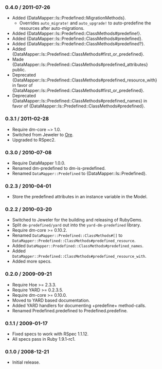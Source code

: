 ### 0.4.0 / 2011-07-26

* Added {DataMapper::Is::Predefined::MigrationMethods}.
  * Overrides `auto_migrate!` and `auto_upgrade!` to auto-predefine
    the resources after auto-migrations.
* Added {DataMapper::Is::Predefined::ClassMethods#predefine!}.
* Added {DataMapper::Is::Predefined::ClassMethods#predefined}.
* Added {DataMapper::Is::Predefined::ClassMethods#predefined?}.
* Added {DataMapper::Is::Predefined::ClassMethods#first_or_predefined}.
* Made {DataMapper::Is::Predefined::ClassMethods#predefined_attributes} public.
* Deprecated {DataMapper::Is::Predefined::ClassMethods#predefined_resource_with}
  in favor of {DataMapper::Is::Predefined::ClassMethods#first_or_predefined}.
* Deprecated {DataMapper::Is::Predefined::ClassMethods#predefined_names}
  in favor of {DataMapper::Is::Predefined::ClassMethods#predefined}.

### 0.3.1 / 2011-02-28

* Require dm-core ~> 1.0.
* Switched from Jeweler to [Ore](http://github.com/ruby-ore/ore#readme).
* Upgraded to RSpec2.

### 0.3.0 / 2010-07-08

* Require DataMapper 1.0.0.
* Renamed dm-predefined to dm-is-predefined.
* Renamed `DataMapper::Predefined` to {DataMapper::Is::Predefined}.

### 0.2.3 / 2010-04-01

* Store the predefined attributes in an instance variable in the Model.

### 0.2.2 / 2010-03-20

* Switched to Jeweler for the building and releasing of RubyGems.
* Split `dm-predefined/yard` out into the `yard-dm-predefined` library.
* Require dm-core >= 0.10.2.
* Renamed `DataMapper::Predefined::ClassMethods#[]` to
  `DataMapper::Predefined::ClassMethods#predefined_resource`.
* Added `DataMapper::Predefined::ClassMethods#predefined_names`.
* Added `DataMapper::Predefined::ClassMethods#predefined_resource_with`.
* Added more specs.

### 0.2.0 / 2009-09-21

* Require Hoe >= 2.3.3.
* Require YARD >= 0.2.3.5.
* Require dm-core >= 0.10.0.
* Moved to YARD based documentation.
* Added YARD handlers for documenting +predefine+ method-calls.
* Renamed Predefined.predefined to Predefined.predefine.

### 0.1.1 / 2009-01-17

* Fixed specs to work with RSpec 1.1.12.
* All specs pass in Ruby 1.9.1-rc1.

### 0.1.0 / 2008-12-21

* Initial release.

